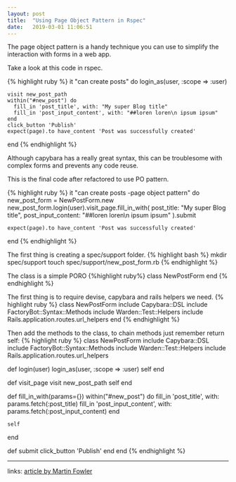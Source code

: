 ```yaml
---
layout: post
title:  "Using Page Object Pattern in Rspec"
date:   2019-03-01 11:06:51
---
```


The page object pattern is a handy technique you can use to simplify the interaction with forms in a web app.

Take a look at this code in rspec.

{% highlight ruby %}
  it "can create posts" do
    login_as(user, :scope => :user)

    visit new_post_path
    within("#new_post") do
      fill_in 'post_title', with: "My super Blog title"
      fill_in 'post_input_content', with: "##loren loren\n ipsum ipsum"
    end
    click_button 'Publish'
    expect(page).to have_content 'Post was successfully created'
  end
{% endhighlight %}

Although capybara has a really great syntax, this can be troublesome with complex forms and prevents any code reuse.

This is the final code after refactored to use PO pattern.

{% highlight ruby %}
  it "can create posts -page object pattern" do
    new_post_form = NewPostForm.new
    new_post_form.login(user).visit_page.fill_in_with(
      post_title: "My super Blog title",
      post_input_content: "##loren loren\n ipsum ipsum"
    ).submit

    expect(page).to have_content 'Post was successfully created'
  end
{% endhighlight %}

The first thing is creating a spec/support folder.
{% highlight bash %}
  mkdir spec/support
  touch spec/support/new_post_form.rb
{% endhighlight %}

The class is a simple PORO 
{%highlight ruby%}
class NewPostForm
end
{% endhighlight %}

The first thing is to require devise, capybara and rails helpers we need.
{% highlight ruby %}
class NewPostForm
  include Capybara::DSL
  include FactoryBot::Syntax::Methods
  include Warden::Test::Helpers
  include Rails.application.routes.url_helpers
end
{% endhighlight %}

Then add the methods to the class, to chain methods just remember return self:
{% highlight ruby %}
class NewPostForm
  include Capybara::DSL
  include FactoryBot::Syntax::Methods
  include Warden::Test::Helpers
  include Rails.application.routes.url_helpers

  def login(user)
    login_as(user, :scope => :user)
    self
  end

  def visit_page
    visit new_post_path
    self
  end

  def fill_in_with(params={})
    within("#new_post") do
      fill_in 'post_title', with: params.fetch(:post_title)
      fill_in 'post_input_content', with: params.fetch(:post_input_content)
    end

    self
  end

  def submit
    click_button 'Publish'
  end
end
{% endhighlight %}






----------


links:
[article by Martin Fowler](https://martinfowler.com/bliki/PageObject.html)